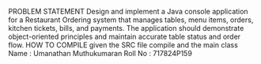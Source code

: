 PROBLEM STATEMENT
Design and implement a Java console application for a Restaurant Ordering system
that manages tables, menu items, orders, kitchen tickets, bills, and payments. The
application should demonstrate object-oriented principles and maintain accurate
table status and order flow.
HOW TO  COMPILE 
given the SRC file compile and the main class
Name : Umanathan Muthukumaran
Roll No : 717824P159
